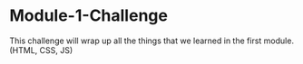 # Module-1-Challenge
This challenge will wrap up all the things that we learned in the first module. (HTML, CSS, JS)
